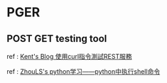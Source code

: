 # PGER
## POST GET testing tool

ref : [Kent's Blog 使用curl指令測試REST服務](http://blog.kent-chiu.com/2013/08/14/testing-rest-with-curl-command.html#%E9%9C%80%E5%85%88%E8%AA%8D%E8%AD%89%E6%88%96%E7%99%BB%E5%85%A5%E6%89%8D%E8%83%BD%E4%BD%BF%E7%94%A8%E7%9A%84service)

ref : [ZhouLS's python学习——python中执行shell命令](https://blog.51cto.com/zhou123/1312791)
